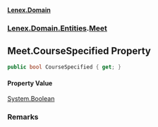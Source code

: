 #### [Lenex.Domain](index.md 'index')
### [Lenex.Domain.Entities](Lenex.Domain.Entities.md 'Lenex.Domain.Entities').[Meet](Lenex.Domain.Entities.Meet.md 'Lenex.Domain.Entities.Meet')

## Meet.CourseSpecified Property

```csharp
public bool CourseSpecified { get; }
```

#### Property Value
[System.Boolean](https://docs.microsoft.com/en-us/dotnet/api/System.Boolean 'System.Boolean')

### Remarks